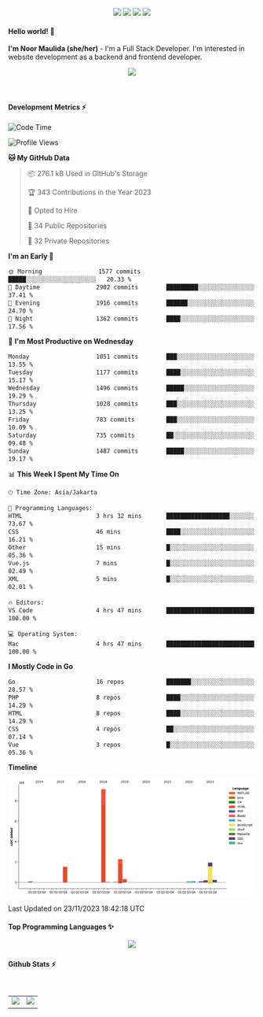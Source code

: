 <p align="center">
  <img src="https://dev.discordprofiles.me/badge/status/814439552055771206?simple=true">
  <img src="https://dev.discordprofiles.me/badge/playing/814439552055771206">
  <img src="https://dev.discordprofiles.me/badge/vscode/814439552055771206">
  <img src="https://dev.discordprofiles.me/badge/spotify/814439552055771206">
</p>

#### Hello world! 👋
**I'm Noor Maulida (she/her)** - I'm a Full Stack Developer. I'm interested in website development as a backend and frontend developer.

<p align="center">
  <img src="https://skillicons.dev/icons?i=go,php,laravel,nodejs,vue,express,ruby,mongodb,docker,aws,gcp" />
</p>
<br>

#### Development Metrics ⚡
<!--START_SECTION:waka-->
![Code Time](http://img.shields.io/badge/Code%20Time-336%20hrs%207%20mins-blue)

![Profile Views](http://img.shields.io/badge/Profile%20Views-0-blue)

**🐱 My GitHub Data** 

> 📦 276.1 kB Used in GitHub's Storage 
 > 
> 🏆 343 Contributions in the Year 2023
 > 
> 💼 Opted to Hire
 > 
> 📜 34 Public Repositories 
 > 
> 🔑 32 Private Repositories 
 > 
**I'm an Early 🐤** 

```text
🌞 Morning                1577 commits        █████░░░░░░░░░░░░░░░░░░░░   20.33 % 
🌆 Daytime                2902 commits        █████████░░░░░░░░░░░░░░░░   37.41 % 
🌃 Evening                1916 commits        ██████░░░░░░░░░░░░░░░░░░░   24.70 % 
🌙 Night                  1362 commits        ████░░░░░░░░░░░░░░░░░░░░░   17.56 % 
```
📅 **I'm Most Productive on Wednesday** 

```text
Monday                   1051 commits        ███░░░░░░░░░░░░░░░░░░░░░░   13.55 % 
Tuesday                  1177 commits        ████░░░░░░░░░░░░░░░░░░░░░   15.17 % 
Wednesday                1496 commits        █████░░░░░░░░░░░░░░░░░░░░   19.29 % 
Thursday                 1028 commits        ███░░░░░░░░░░░░░░░░░░░░░░   13.25 % 
Friday                   783 commits         ███░░░░░░░░░░░░░░░░░░░░░░   10.09 % 
Saturday                 735 commits         ██░░░░░░░░░░░░░░░░░░░░░░░   09.48 % 
Sunday                   1487 commits        █████░░░░░░░░░░░░░░░░░░░░   19.17 % 
```


📊 **This Week I Spent My Time On** 

```text
🕑︎ Time Zone: Asia/Jakarta

💬 Programming Languages: 
HTML                     3 hrs 32 mins       ██████████████████░░░░░░░   73.67 % 
CSS                      46 mins             ████░░░░░░░░░░░░░░░░░░░░░   16.21 % 
Other                    15 mins             █░░░░░░░░░░░░░░░░░░░░░░░░   05.36 % 
Vue.js                   7 mins              █░░░░░░░░░░░░░░░░░░░░░░░░   02.49 % 
XML                      5 mins              █░░░░░░░░░░░░░░░░░░░░░░░░   02.01 % 

🔥 Editors: 
VS Code                  4 hrs 47 mins       █████████████████████████   100.00 % 

💻 Operating System: 
Mac                      4 hrs 47 mins       █████████████████████████   100.00 % 
```

**I Mostly Code in Go** 

```text
Go                       16 repos            ███████░░░░░░░░░░░░░░░░░░   28.57 % 
PHP                      8 repos             ████░░░░░░░░░░░░░░░░░░░░░   14.29 % 
HTML                     8 repos             ████░░░░░░░░░░░░░░░░░░░░░   14.29 % 
CSS                      4 repos             ██░░░░░░░░░░░░░░░░░░░░░░░   07.14 % 
Vue                      3 repos             █░░░░░░░░░░░░░░░░░░░░░░░░   05.36 % 
```



**Timeline**

![Lines of Code chart](https://raw.githubusercontent.com/noormaulida/noormaulida/main/assets/bar_graph.png)


 Last Updated on 23/11/2023 18:42:18 UTC
<!--END_SECTION:waka-->

#### Top Programming Languages ✨
<p align="center">
  <img src="https://api.githubtrends.io/user/svg/noormaulida/langs?time_range=one_year&include_private=true&compact=true&theme=dark" />
</p>

#### Github Stats ⚡
<p align="center">
  <table>
    <tr>
      <td>
        <img src="https://github-readme-streak-stats.herokuapp.com?user=noormaulida&theme=react&hide_border=true&mode=weekly" height="180" />
      </td>
      <td>
        <img src="https://github-readme-stats.vercel.app/api?username=noormaulida&theme=react&count_private=true&hide_border=true&line_height=20" height="180"/>
      </td>
    </tr>
</p>
<br>

